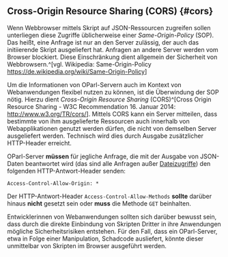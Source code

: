 Cross-Origin Resource Sharing (CORS)  {#cors}
------------------------------------

Wenn Webbrowser mittels Skript auf JSON-Ressourcen zugreifen sollen
unterliegen diese Zugriffe üblicherweise einer _Same-Origin-Policy_ (SOP).
Das heißt, eine Anfrage ist nur an den Server zulässig, der auch das
initiierende Skript ausgeliefert hat. Anfragen an andere Server werden
vom Browser blockiert. Diese Einschränkung dient allgemein
der Sicherheit von Webbrowsern.^[vgl. Wikipedia: Same-Origin-Policy <https://de.wikipedia.org/wiki/Same-Origin-Policy>]

Um die Informationen von OParl-Servern auch im Kontext von Webanwendungen
flexibel nutzen zu können, ist die Überwindung der SOP nötig. Hierzu dient
_Cross-Origin Resource Sharing_ (CORS)^[Cross Origin Resource Sharing -
W3C Recommendation 16. Januar 2014: <http://www.w3.org/TR/cors/>]. Mittels CORS
kann ein Server mitteilen, dass bestimmte von ihm ausgelieferte Ressourcen
auch innerhalb von Webapplikationen genutzt werden dürfen, die nicht von
demselben Server ausgeliefert werden. Technisch wird dies durch Ausgabe
zusätzlicher HTTP-Header erreicht.

OParl-Server **müssen** für jegliche Anfrage, die mit der Ausgabe von JSON-Daten
beantwortet wird (das sind alle Anfragen außer [Dateizugriffe](#dateizugriff))
den folgenden HTTP-Antwort-Header senden:

    Access-Control-Allow-Origin: *

Der HTTP-Antwort-Header `Access-Control-Allow-Methods` **sollte** darüber hinaus
**nicht** gesetzt sein oder **muss** die Methode `GET` beinhalten.

Entwicklerinnen von Webanwendungen sollten sich darüber bewusst sein, dass
durch die direkte Einbindung von Skripten Dritter in ihre Anwendungen mögliche
Sicherheitsrisiken entstehen. Für den Fall, dass ein OParl-Server, etwa in
Folge einer Manipulation, Schadcode ausliefert, könnte dieser unmittelbar
von Skripten im Browser ausgeführt werden.
